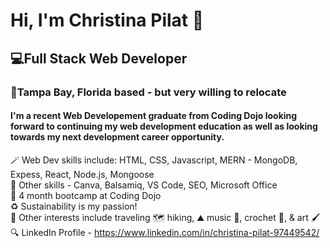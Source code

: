 <h1>Hi, I'm Christina Pilat 👋</h1>
</hr>
<h2> 💻Full Stack Web Developer</h2>
</hr>
<h3>📍Tampa Bay, Florida based - but very willing to relocate</h3>
</hr>
<h4>I'm a recent Web Developement graduate from Coding Dojo looking forward to continuing my web development education as well as looking towards my next development career opportunity. </h4></hr>

🪄 Web Dev skills include: HTML, CSS, Javascript, MERN - MongoDB, Expess, React, Node.js, Mongoose<br>
🧩 Other skills - Canva, Balsamiq, VS Code, SEO, Microsoft Office <br>
🥷 4 month bootcamp at Coding Dojo <br>
♻️ Sustainability is my passion! <br>
🌱 Other interests include traveling 🗺️ hiking, ⛰️ music 🎺, crochet 🧶, & art 🖌️ <br>
🔍 LinkedIn Profile - https://www.linkedin.com/in/christina-pilat-97449542/   <br>

<!---
Cpilat41/Cpilat41 is a ✨ special ✨ repository because its `README.md` (this file) appears on your GitHub profile.
You can click the Preview link to take a look at your changes.
--->
